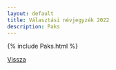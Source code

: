 ```yaml
---
layout: default
title: Választási névjegyzék 2022
description: Paks
---
```


{% include Paks.html %}

[Vissza](./)